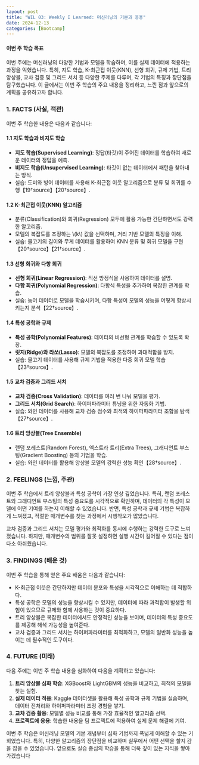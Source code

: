 ```yaml
---
layout: post
title: "WIL 03: Weekly I Learned: 머신러닝의 기본과 응용"
date: 2024-12-13
categories: [Bootcamp] 
---
```



#### 이번 주 학습 목표
이번 주에는 머신러닝의 다양한 기법과 모델을 학습하며, 이를 실제 데이터에 적용하는 과정을 익혔습니다. 특히, 지도 학습, K-최근접 이웃(KNN), 선형 회귀, 규제 기법, 트리 앙상블, 교차 검증 및 그리드 서치 등 다양한 주제를 다루며, 각 기법의 특징과 장단점을 탐구했습니다. 이 글에서는 이번 주 학습의 주요 내용을 정리하고, 느낀 점과 앞으로의 계획을 공유하고자 합니다.


### 1. **FACTS (사실, 객관)**
이번 주 학습한 내용은 다음과 같습니다:

#### 1.1 지도 학습과 비지도 학습
- **지도 학습(Supervised Learning)**: 정답(타깃)이 주어진 데이터를 학습하여 새로운 데이터의 정답을 예측.
- **비지도 학습(Unsupervised Learning)**: 타깃이 없는 데이터에서 패턴을 찾아내는 방식.
- 실습: 도미와 빙어 데이터를 사용해 K-최근접 이웃 알고리즘으로 분류 및 회귀를 수행【19†source】【20†source】.

#### 1.2 K-최근접 이웃(KNN) 알고리즘
- 분류(Classification)와 회귀(Regression) 모두에 활용 가능한 간단하면서도 강력한 알고리즘.
- 모델의 복잡도를 조정하는 \\(k\\) 값을 선택하며, 거리 기반 모델의 특징을 이해.
- 실습: 물고기의 길이와 무게 데이터를 활용하여 KNN 분류 및 회귀 모델을 구현【20†source】【21†source】.

#### 1.3 선형 회귀와 다항 회귀
- **선형 회귀(Linear Regression)**: 직선 방정식을 사용하여 데이터를 설명.
- **다항 회귀(Polynomial Regression)**: 다항식 특성을 추가하여 복잡한 관계를 학습.
- 실습: 농어 데이터로 모델을 학습시키며, 다항 특성이 모델의 성능을 어떻게 향상시키는지 분석【22†source】.

#### 1.4 특성 공학과 규제
- **특성 공학(Polynomial Features)**: 데이터의 비선형 관계를 학습할 수 있도록 확장.
- **릿지(Ridge)와 라쏘(Lasso)**: 모델의 복잡도를 조정하여 과대적합을 방지.
- 실습: 물고기 데이터를 사용해 규제 기법을 적용한 다중 회귀 모델 학습【23†source】.

#### 1.5 교차 검증과 그리드 서치
- **교차 검증(Cross Validation)**: 데이터를 여러 번 나눠 모델을 평가.
- **그리드 서치(Grid Search)**: 하이퍼파라미터 튜닝을 위한 자동화 기법.
- 실습: 와인 데이터를 사용해 교차 검증 점수와 최적의 하이퍼파라미터 조합을 탐색【27†source】.

#### 1.6 트리 앙상블(Tree Ensemble)
- 랜덤 포레스트(Random Forest), 엑스트라 트리(Extra Trees), 그래디언트 부스팅(Gradient Boosting) 등의 기법을 학습.
- 실습: 와인 데이터를 활용해 앙상블 모델의 강력한 성능 확인【28†source】.


### 2. **FEELINGS (느낌, 주관)**
이번 주 학습에서 트리 앙상블과 특성 공학이 가장 인상 깊었습니다. 특히, 랜덤 포레스트와 그래디언트 부스팅의 특성 중요도를 시각적으로 확인하며, 데이터의 각 특성이 모델에 어떤 기여를 하는지 이해할 수 있었습니다. 반면, 특성 공학과 규제 기법은 복잡하게 느껴졌고, 적절한 매개변수를 찾는 과정에서 시행착오가 많았습니다.

교차 검증과 그리드 서치는 모델 평가와 최적화를 동시에 수행하는 강력한 도구로 느껴졌습니다. 하지만, 매개변수의 범위를 잘못 설정하면 실행 시간이 길어질 수 있다는 점이 다소 아쉬웠습니다.


### 3. **FINDINGS (배운 것)**
이번 주 학습을 통해 얻은 주요 배움은 다음과 같습니다:
- K-최근접 이웃은 간단하지만 데이터 분포와 특성을 시각적으로 이해하는 데 적합하다.
- 특성 공학은 모델의 성능을 향상시킬 수 있지만, 데이터에 따라 과적합이 발생할 위험이 있으므로 규제와 함께 사용하는 것이 중요하다.
- 트리 앙상블은 복잡한 데이터에서도 안정적인 성능을 보이며, 데이터의 특성 중요도를 제공해 해석 가능성을 높여준다.
- 교차 검증과 그리드 서치는 하이퍼파라미터를 최적화하고, 모델의 일반화 성능을 높이는 데 필수적인 도구이다.


### 4. **FUTURE (미래)**
다음 주에는 이번 주 학습 내용을 심화하여 다음을 계획하고 있습니다:
1. **트리 앙상블 심화 학습**: XGBoost와 LightGBM의 성능을 비교하고, 최적의 모델을 찾는 실험.
2. **실제 데이터 적용**: Kaggle 데이터셋을 활용해 특성 공학과 규제 기법을 실습하며, 데이터 전처리와 하이퍼파라미터 조정 경험을 쌓기.
3. **교차 검증 활용**: 모델별 성능 비교를 통해 가장 효율적인 알고리즘 선택.
4. **프로젝트에 응용**: 학습한 내용을 팀 프로젝트에 적용하여 실제 문제 해결에 기여.


이번 주 학습은 머신러닝 모델의 기본 개념부터 심화 기법까지 폭넓게 이해할 수 있는 기회였습니다. 특히, 다양한 알고리즘의 장단점을 비교하며 실무에서 어떤 선택을 할지 감을 잡을 수 있었습니다. 앞으로도 실습 중심의 학습을 통해 더욱 깊이 있는 지식을 쌓아가겠습니다

